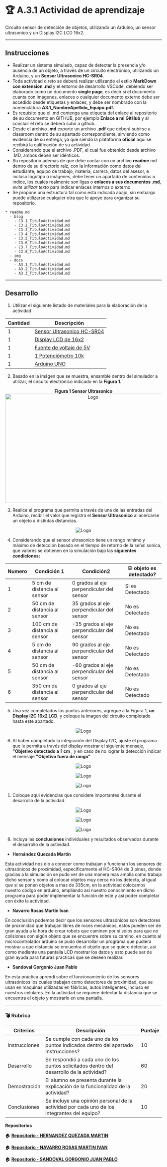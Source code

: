 # :trophy: A.3.1 Actividad de aprendizaje

Circuito sensor de detección de objetos, utilizando un Arduino, un sensor ultrasonico y un Display I2C LCD 16x2.
___

## Instrucciones

* Realizar un sistema simulado, capaz de detectar la presencia y/o ausencia de un objeto, a través de un circuito electrónico, utilizando un Arduino, y un **Sensor Ultrasonico HC-SR04**.
* Toda actividad o reto se deberá realizar utilizando el estilo **MarkDown con extension .md** y el entorno de desarrollo VSCode, debiendo ser elaborado como un documento **single page**, es decir si el documento cuanta con imágenes, enlaces o cualquier documento externo debe ser accedido desde etiquetas y enlaces, y debe ser nombrado con la nomenclatura **A3.1_NombreApellido_Equipo.pdf.**
* Es requisito que el .md contenga una etiqueta del enlace al repositorio de su documento en GITHUB, por ejemplo **Enlace a mi GitHub** y al concluir el reto se deberá subir a github.
* Desde el archivo **.md** exporte un archivo **.pdf** que deberá subirse a classroom dentro de su apartado correspondiente, sirviendo como evidencia de su entrega, ya que siendo la plataforma **oficial** aquí se recibirá la calificación de su actividad.
* Considerando que el archivo .PDF, el cual fue obtenido desde archivo .MD, ambos deben ser idénticos.
* Su repositorio ademas de que debe contar con un archivo **readme**.md dentro de su directorio raíz, con la información como datos del estudiante, equipo de trabajo, materia, carrera, datos del asesor, e incluso logotipo o imágenes, debe tener un apartado de contenidos o indice, los cuales realmente son ligas o **enlaces a sus documentos .md**, _evite utilizar texto_ para indicar enlaces internos o externo.
* Se propone una estructura tal como esta indicada abajo, sin embargo puede utilizarse cualquier otra que le apoye para organizar su repositorio.
  
```
* readme.md
  - blog
    - C3.1_TituloActividad.md
    - C3.2_TituloActividad.md
    - C3.3_TituloActividad.md
    - C3.4_TituloActividad.md
    - C3.5_TituloActividad.md
    - C3.6_TituloActividad.md
    - C3.7_TituloActividad.md
    - C3.8_TituloActividad.md
  - img
  - docs
    - A3.1_TituloActividad.md
    - A3.2_TituloActividad.md
    - A3.3_TituloActividad.md
```
___

## Desarrollo

1. Utilizar el siguiente listado de materiales para la elaboración de la actividad

| Cantidad | Descripción                                                                                                                                                                                                                        |
| -------- | ---------------------------------------------------------------------------------------------------------------------------------------------------------------------------------------------------------------------------------- |
| 1        | [Sensor Ultrasonico HC-SR04](https://www.amazon.com.mx/SainSmart-HC-SR04-Ranging-Detector-Distance/dp/B004U8TOE6/ref=sr_1_5?__mk_es_MX=%C3%85M%C3%85%C5%BD%C3%95%C3%91&dchild=1&keywords=hc-sr04&qid=1599005012&sr=8-5)            |
| 1         | [Display LCD de 16x2](https://www.steren.com.mx/display-lcd-2x16.html)
| 1        | [Fuente de voltaje de 5V](https://www.yescomusa.com/products/30v-precision-variable-voltage-power-supply-dc-converter)  |
| 1        | [1 Potenciómetro 10k ](https://www.amazon.com.mx/Uxcell-a15011600ux0235-Linear-Rotary-Potentiometer/dp/B01DKCUVMQ/ref=sr_1_1?__mk_es_MX=%C3%85M%C3%85%C5%BD%C3%95%C3%91&dchild=1&keywords=potenciometro+10k&qid=1599005041&sr=8-1) |
| 1        | [Arduino UNO](https://www.amazon.com.mx/Progressive-Automations-LC-066-Arduino-Rev3/dp/B00WH5XOJK/ref=sr_1_7?__mk_es_MX=%C3%85M%C3%85%C5%BD%C3%95%C3%91&dchild=1&keywords=arduino+uno&qid=1599005073&sr=8-7)                       |

2. Basado en la imágen que se muestra, ensamble dentro del simulador a utilizar, el circuito electrónico indicado en la **Figura 1**.

<p align="center"> 
    <strong>Figura 1 Sensor Ultrasonico</strong>
    <img alt="Logo" src="/img/C3.x_ArduinoEsquematicoSensorUltrasonico.png"
    width=550 height=350>
</p>


3. Realice el programa que permita a través de una de las entradas del Arduino, recibir el valor que registra el **Sensor Ultrasonico** al acercarse un objeto a distintas distancias.

<p align="center"> 
    <img alt="Logo" src="../img/A3.1_Codigo.png"
    width= height=>
</p>

4. Considerando que el sensor ultrasonico tiene un rango mínimo y máximo de detección basado en el tiempo de retorno de la señal sonica, que valores se obtienen en la simulación bajo las **siguientes condiciones:**

| Numero | Condición 1                   | Condición2                                 | El objeto es detectado? |
| ------ | ----------------------------- | ------------------------------------------ | ----------------------- |
| 1      | 5 cm de distancia al sensor   | 0 grados al eje perpendicular del sensor   | Si es Detectado
| 2      | 50 cm de distancia al sensor  | 35 grados al eje perpendicular del sensor  | No es Detectado
| 3      | 100 cm de distancia al sensor | -35 grados al eje perpendicular del sensor | No es Detectado
| 4      | 5 cm de distancia al sensor   | 90 grados al eje perpendicular del sensor  | No es Detectado
| 5      | 50 cm de distancia al sensor  | -60 grados al eje perpendicular del sensor | No es Detectado
| 6      | 350 cm de distancia al sensor | 0 grados al eje perpendicular del sensor   | No es Detectado

5. Una vez completados los puntos anteriores, agregue a la Figura 1, **un Display I2C 16x2 LCD**, y coloque la imagen del circuito completado hasta este apartado.

<p align="center"> 
    <img alt="Logo" src="../img/A3.1_Circuito.PNG"
    width= height=>
</p>


6. Al haber completado la integración del Display I2C, ajuste el programa que le permita a través del display mostrar el siguiente mensaje, **"Objetivo detectado a ? cm** , y en caso de no lograr la detección indicar el mensaje **"Objetivo fuera de rango"**
<p align="center"> 
    <img alt="Logo" src="../img/A3.1_Codigo2.PNG"
    width= height=>
</p>

<p align="center"> 
    <img alt="Logo" src="../img/A3.1_Circuito1.PNG"
    width= height=>
</p>

<p align="center"> 
    <img alt="Logo" src="../img/A3.1_Circuito2.PNG"
    width= height=>
</p>

1. Coloque aqui evidencias que considere importantes durante el desarrollo de la actividad.
<p align="center"> 
    <img alt="Logo" src="../img/Evidencias/3.1_E1.PNG"
    width= height=>
</p>

<p align="center"> 
    <img alt="Logo" src="../img/Evidencias/3.1_E2.PNG"
    width= height=>
</p>

<p align="center"> 
    <img alt="Logo" src="../img/Evidencias/3.1_E3.PNG"
    width= height=>
</p>

8.  Incluya las **conclusiones** individuales y resultados observados durante el desarrollo de la actividad.

- **Hernández Quezada Martín**

Esta actividad nos dio a conocer como trabajan y funcionan los sensores de ultrasónicos de proximidad, específicamente el HC-SR04 de 3 pines, donde gracias a la simulación se pudo ver de una manera mas amplia como trabaja dicho sensor y como al colocar objetos muy cerca no los detecta, al igual que si se ponen objetos a mas de 335cm, en la actividad colocamos nuestro código en arduino, ampliando así nuestro conocimiento en dicho programa para poder implementar la función de este y así poder completar con éxito la actividad.

- **Navarro Rosas Martín Ivan**

En conclusión podemos decir que los sensores ultrasónicos son detectores de proximidad que trabajan libres de roces mecánicos, estos pueden ser de gran ayuda a la hora de crear robots que caminen por si solos para que no colisiones con algún objeto que se encuentre sobre su camino, en cuanto al microcontrolador arduino se pudo desarrollar un programa que pudiera mostrar a que distancia se encuentra el objeto que se quiere detectar, asi como mediante una pantalla LCD mostrar los datos y esto puede ser de gran ayuda para futuras practicas que se deseen realizar.

- **Sandoval Gorgonio Juan Pablo** 

En esta práctica aprendí sobre el funcionamiento de los sensores ultrasónicos los cuales trabajan como detectores de proximidad, que se usan en maquinas utilizadas en fábricas, autos inteligentes, incluso en nuestros celulares. En la actividad se requiere detectar la distancia que se encuentra el objeto y mostrarlo en una pantalla.
___

### :bomb: Rubrica

| Criterios     | Descripción                                                                                  | Puntaje |
| ------------- | -------------------------------------------------------------------------------------------- | ------- |
| Instrucciones | Se cumple con cada uno de los puntos indicados dentro del apartado Instrucciones?            | 10      |
| Desarrollo    | Se respondió a cada uno de los puntos solicitados dentro del desarrollo de la actividad?     | 60      |
| Demostración  | El alumno se presenta durante la explicación de la funcionalidad de la actividad?            | 20      |
| Conclusiones  | Se incluye una opinión personal de la actividad  por cada uno de los integrantes del equipo? | 10      |

**Repositorios**

:house: [**Repositorio - HERNANDEZ QUEZADA MARTIN**](https://github.com/MartinHQ23/SistemasProgramables)

:house: [**Repositorio - NAVARRO ROSAS MARTIN IVAN**](https://github.com/MartinNavarro17/REPOSITORIO-SISTEMAS-PROGRAMABLES)

:house: [**Repositorio - SANDOVAL GORGONIO JUAN PABLO**](https://github.com/JuanPSG/SistemasProgramables)